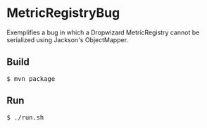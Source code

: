# MetricRegistryBug
Exemplifies a bug in which a Dropwizard MetricRegistry cannot be serialized using Jackson's ObjectMapper.

## Build
<pre>$ mvn package</pre>

## Run
<pre>$ ./run.sh</pre>
